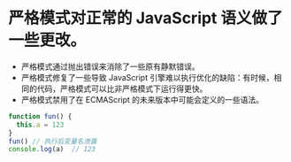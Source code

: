 # 严格模式对正常的 JavaScript 语义做了一些更改。

- 严格模式通过抛出错误来消除了一些原有静默错误。
- 严格模式修复了一些导致 JavaScript 引擎难以执行优化的缺陷：有时候，相同的代码，严格模式可以比非严格模式下运行得更快。
- 严格模式禁用了在 ECMAScript 的未来版本中可能会定义的一些语法。


```js
function fun() {
  this.a = 123
}
fun() // 执行后变量名泄露
console.log(a)  // 123
```
